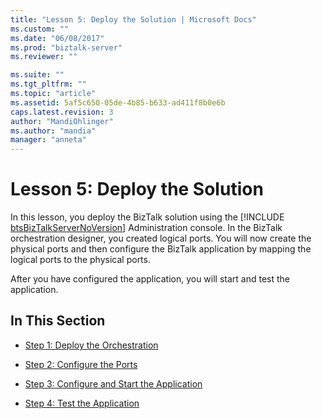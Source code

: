 ```yaml
---
title: "Lesson 5: Deploy the Solution | Microsoft Docs"
ms.custom: ""
ms.date: "06/08/2017"
ms.prod: "biztalk-server"
ms.reviewer: ""

ms.suite: ""
ms.tgt_pltfrm: ""
ms.topic: "article"
ms.assetid: 5af5c650-05de-4b85-b633-ad411f8b0e6b
caps.latest.revision: 3
author: "MandiOhlinger"
ms.author: "mandia"
manager: "anneta"
---
```

# Lesson 5: Deploy the Solution
In this lesson, you deploy the BizTalk solution using the [!INCLUDE [btsBizTalkServerNoVersion](../../includes/btsbiztalkservernoversion-md.md)] Administration console. In the BizTalk orchestration designer, you created logical ports. You will now create the physical ports and then configure the BizTalk application by mapping the logical ports to the physical ports.  
  
 After you have configured the application, you will start and test the application.  
  
## In This Section  
  
-   [Step 1: Deploy the Orchestration](../../adapters-and-accelerators/adapter-sql/step-1-deploy-the-orchestration.md)  
  
-   [Step 2: Configure the Ports](../../adapters-and-accelerators/adapter-sql/step-2-configure-the-ports.md)  
  
-   [Step 3: Configure and Start the Application](../../adapters-and-accelerators/adapter-sql/step-3-configure-and-start-the-application.md)  
  
-   [Step 4: Test the Application](../../adapters-and-accelerators/adapter-sql/step-4-test-the-application.md)